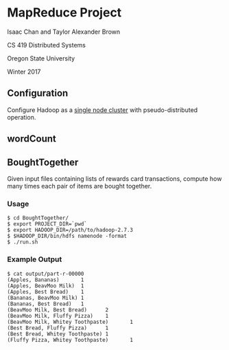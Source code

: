 # MapReduce Project

Isaac Chan and Taylor Alexander Brown

CS 419 Distributed Systems

Oregon State University

Winter 2017

## Configuration

Configure Hadoop as a [single node cluster](http://hadoop.apache.org/docs/current/hadoop-project-dist/hadoop-common/SingleCluster.html) with pseudo-distributed operation.

## wordCount

## BoughtTogether

Given input files containing lists of rewards card transactions, compute how many times each pair of items are bought together.

### Usage

    $ cd BoughtTogether/
    $ export PROJECT_DIR=`pwd`
    $ export HADOOP_DIR=/path/to/hadoop-2.7.3
    $ $HADOOP_DIR/bin/hdfs namenode -format
    $ ./run.sh

### Example Output

    $ cat output/part-r-00000
    (Apples, Bananas)       1
    (Apples, BeavMoo Milk)  1
    (Apples, Best Bread)    1
    (Bananas, BeavMoo Milk) 1
    (Bananas, Best Bread)   1
    (BeavMoo Milk, Best Bread)      2
    (BeavMoo Milk, Fluffy Pizza)    1
    (BeavMoo Milk, Whitey Toothpaste)       1
    (Best Bread, Fluffy Pizza)      1
    (Best Bread, Whitey Toothpaste) 1
    (Fluffy Pizza, Whitey Toothpaste)       1
